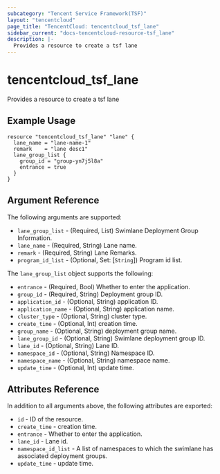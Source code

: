 ```yaml
---
subcategory: "Tencent Service Framework(TSF)"
layout: "tencentcloud"
page_title: "TencentCloud: tencentcloud_tsf_lane"
sidebar_current: "docs-tencentcloud-resource-tsf_lane"
description: |-
  Provides a resource to create a tsf lane
---
```


# tencentcloud_tsf_lane

Provides a resource to create a tsf lane

## Example Usage

```hcl
resource "tencentcloud_tsf_lane" "lane" {
  lane_name = "lane-name-1"
  remark    = "lane desc1"
  lane_group_list {
    group_id = "group-yn7j5l8a"
    entrance = true
  }
}
```

## Argument Reference

The following arguments are supported:

* `lane_group_list` - (Required, List) Swimlane Deployment Group Information.
* `lane_name` - (Required, String) Lane name.
* `remark` - (Required, String) Lane Remarks.
* `program_id_list` - (Optional, Set: [`String`]) Program id list.

The `lane_group_list` object supports the following:

* `entrance` - (Required, Bool) Whether to enter the application.
* `group_id` - (Required, String) Deployment group ID.
* `application_id` - (Optional, String) application ID.
* `application_name` - (Optional, String) application name.
* `cluster_type` - (Optional, String) cluster type.
* `create_time` - (Optional, Int) creation time.
* `group_name` - (Optional, String) deployment group name.
* `lane_group_id` - (Optional, String) Swimlane deployment group ID.
* `lane_id` - (Optional, String) Lane ID.
* `namespace_id` - (Optional, String) Namespace ID.
* `namespace_name` - (Optional, String) namespace name.
* `update_time` - (Optional, Int) update time.

## Attributes Reference

In addition to all arguments above, the following attributes are exported:

* `id` - ID of the resource.
* `create_time` - creation time.
* `entrance` - Whether to enter the application.
* `lane_id` - Lane id.
* `namespace_id_list` - A list of namespaces to which the swimlane has associated deployment groups.
* `update_time` - update time.


